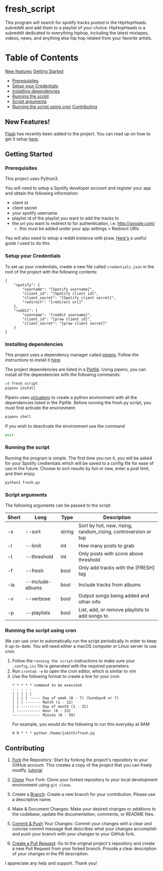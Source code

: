 # fresh_script

This program will search for spotify tracks posted in the HipHopHeads subreddit and add them to a playlist of your choice. HipHopHeads is a subreddit dedicated to everything hiphop, including the latest mixtapes, videos, news, and anything else hip hop related from your favorite artists.

# Table of Contents
[New features](https://github.com/samuel-stjean/fresh_script#new-features)
[Getting Started](https://github.com/samuel-stjean/fresh_script#getting-started)
 - [Prerequisites](https://github.com/samuel-stjean/fresh_script#prerequisites)
 - [Setup your Credentials](https://github.com/samuel-stjean/fresh_script#setup-your-credentials)
 - [Installing dependencies](https://github.com/samuel-stjean/fresh_script#installing-dependencies)
 - [Running the script](https://github.com/samuel-stjean/fresh_script#running-the-script)
 - [Script arguments](https://github.com/samuel-stjean/fresh_script#script-arguments)
 - [Running the script using cron](https://github.com/samuel-stjean/fresh_script#running-the-script-using-cron)
[Contributing](https://github.com/samuel-stjean/fresh_script#contributing)

## New Features!
[Flask](http://flask.pocoo.org/) has recently been added to the project. You can read up on how to get it setup [here](flask.md).

## Getting Started

### Prerequisites

This project uses Python3.

You will need to setup a Spotify developer account and register your app and obtain the following information:
* client id
* client secret
* your spotify username
* playlist id of the playlist you want to add the tracks to
* the url you want to redirect to for authentication, i.e. http://google.com/
  * this must be added under your app settings > Redirect URIs 

You will also need to setup a reddit instance with praw. [Here's](https://pythonforengineers.com/build-a-reddit-bot-part-1/) a useful guide I used to do this.

### Setup your Credentials

To set up your credentials, create a new file called `credentials.json` in the root of the project with the following contents:

```
{
    "spotify": {
        "username": "[Spotify username]",
        "client_id": "[Spotify client id]",
        "client_secret": "[Spotify client secret]",
        "redirect": "[redirect uri]"
    },
    "reddit": {
        "username": "[reddit username]",
        "client_id": "[praw client id]",
        "client_secret": "[praw client secret]"
    }
}
```
 
### Installing dependencies
This project uses a dependency manager called [pipenv](https://pipenv.readthedocs.io). Follow the instructions to install it [here](https://pipenv.readthedocs.io/en/latest/install/#installing-pipenv).

The project dependencies are listed in a [Pipfile](https://github.com/pypa/pipfile). Using pipenv, you can install all the dependencies with the following commands:
```bash
cd fresh_script
pipenv install
``` 

Pipenv uses [virtualenv](https://virtualenv.pypa.io/en/stable/) to create a python environment with all the dependencies listed in the Pipfile. Before running the fresh.py script, you must first activate the environment:
```bash
pipenv shell
```

If you wish to deactivate the environment use the command
```bash
exit
```

### Running the script

Running the program is simple. The first time you run it, you will be asked for your Spotify credientials which will be saved to a config file for ease of use in the future. Choose to sort results by hot or new, enter a post limit, and then enjoy.

```
python3 fresh.py
```

### Script arguments

The following arguments can be passed to the script

| Short | Long             | Type   | Description |
|-------|------------------|--------|-------------|
| -s    | --sort           | string | Sort by hot, new, rising, random_rising, controversion or top |
| -l    | --limit          | int    | How many posts to grab |
| -t    | --threshold      | int    | Only posts with score above threshold |
| -f    | --fresh          | bool   | Only add tracks with the \[FRESH\] tag |
| -ia   | --include-albums | bool   | Include tracks from albums |
| -v    | --verbose        | bool   | Output songs being added and other info |
| -p    | --playlists      | bool   | List, add, or remove playlists to add songs to |

### Running the script using cron

We can use cron to automatically run the script periodically in order to keep it up-to-date. You will need either a macOS computer or Linux server to use cron.

1. Follow the `running the script` instructions to make sure your `.config.ini` file is generated with the required parameters
2. Run `crontab -e` to open the cron editor, which is similar to vim
3. Use the following format to create a line for your cron
    ```
    * * * * * command to be executed
    - - - - -
    | | | | |
    | | | | ----- Day of week (0 - 7) (Sunday=0 or 7)
    | | | ------- Month (1 - 12)
    | | --------- Day of month (1 - 31)
    | ----------- Hour (0 - 23)
    ------------- Minute (0 - 59)
    ```
    For example, you would do the following to run this everyday at 9AM
    ```
    0 9 * * * python /home/jsmith/fresh.py
    ```

## Contributing

1. [Fork](https://github.com/amcquade/fresh_script#fork-destination-box) the Repository: Start by forking the project's repository to your GitHub account. This creates a copy of the project that you can freely modify. [tutorial](https://www.youtube.com/watch?v=l5NrYIa_aG4&pp=ygUWZm9yayByZXBvc2l0b3J5IGdpdGh1Yg%3D%3D)

2. [Clone](https://www.youtube.com/watch?v=TBoS5Qbv89o&pp=ygUVY2xvbmUgYSBmb3JrIHRvIGxvY2Fs) Your Fork: Clone your forked repository to your local development environment using `git clone`.

3. Create a [Branch](https://www.youtube.com/watch?v=snxybJkFeUo&pp=ygUVY3JlYXRlIGEgYnJhbmNoIGxvY2Fs): Create a new branch for your contribution. Please use a descriptive name.

4. Make & Document Changes: Make your desired changes or additions to the codebase, update the documentation, comments, or README files.

5. [Commit & Push](https://www.youtube.com/watch?v=lYiE5lBS13E&pp=ygUPY29tbWl0IGFuZCBwdXNo) Your Changes: Commit your changes with a clear and concise commit message that describes what your changes accomplish and push your branch with your changes to your GitHub fork.

6. [Create a Pull Request](https://github.com/amcquade/fresh_script/compare): Go to the original project's repository and create a new Pull Request from your forked branch. Provide a clear description of your changes in the PR description.

I appreciate any help and support. Thank you! 
